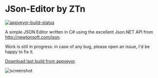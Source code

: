 JSon-Editor by ZTn
==================
[![appveyor-build-status](https://ci.appveyor.com/api/projects/status/ojmuwo49qwb1xlae/branch/master?svg=true)](https://ci.appveyor.com/project/zetoken/json-editor/branch/master)

A simple JSON Editor written in C# using the excellent Json.NET API from http://newtonsoft.com/json.

Work is still in progress: in case of any bug, please open an issue, I'd be happy to fix it.

[Download last build from appveyor](https://ci.appveyor.com/api/buildjobs/ejb0lborpigt2cql/artifacts/Json%20Editor/bin/ztn-json-editor.zip.zip).

![screenshot](https://github.com/zetoken/JSon-Editor/wiki/screenshot512.png)
